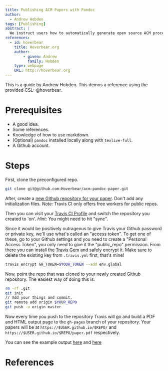 ```yaml
---
title: Publishing ACM Papers with Pandoc
author:
  - Andrew Hobden
tags: [Publishing]
abstract: |
  We instruct users how to automatically generate open source ACM proceedings papers with `pandoc`, Github, and Travis CI.
references:
  - id: hoverbear
    title: Hoverbear.org
    author:
        - given: Andrew
          family: Hobden
    type: webpage
    URL: http://hoverbear.org
---
```


This is a guide by Andrew Hobden. This demos a reference using the provided CSL: @hoverbear.

# Prerequisites

* A good idea.
* Some references.
* Knowledge of how to use markdown.
* (Optional) `pandoc` installed locally along with `texlive-full`.
* A Github account.

# Steps

First, clone the preconfigured repo.

```bash
git clone git@github.com:Hoverbear/acm-pandoc-paper.git
```

After, create a [new Github repository for your paper](https://github.com/new). Don't add any initialization files. *Note:* Travis CI only offers free workers for public repos.

Then you can visit your [Travis CI Profile](https://travis-ci.org/profile) and switch the repository you created to 'on'. *Hint:* You might need to hit "sync".

Since it would be positively outrageous to give Travis your Github password or private key, we'll use what's called an "access token". To get one of these, go to your Github settings and you need to create a "Personal Access Token", you only need to give it the "public_repo" permission. From there you can install the [Travis Gem](https://github.com/travis-ci/travis.rb#installation) and safely encrypt it. Make sure to delete the existing key from `.travis.yml` first, that's mine!

```bash
travis encrypt GH_TOKEN=$YOUR_TOKEN --add env.global
```

Now, point the repo that was cloned to your newly created Github repository. The easiest way of doing this is:

```bash
rm -rf .git
git init
// Add your things and commit.
git remote add origin $YOUR_REPO
git push -u origin master
```

Now every time you push to the repository Travis will go and build a PDF and HTML output page to the `gh-pages` branch of your repository. Your papers will be at `https://$USER.github.io/$REPO/` and `https://$USER.github.io/$REPO/paper.pdf` respectively.

You can see the example output [here](https://hoverbear.github.io/acm-pandoc-paper/) and [here](https://hoverbear.github.io/acm-pandoc-paper/paper.pdf)

# References
